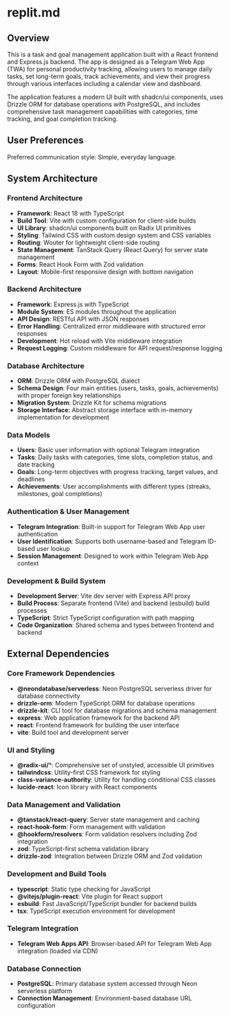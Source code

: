 # replit.md

## Overview

This is a task and goal management application built with a React frontend and Express.js backend. The app is designed as a Telegram Web App (TWA) for personal productivity tracking, allowing users to manage daily tasks, set long-term goals, track achievements, and view their progress through various interfaces including a calendar view and dashboard.

The application features a modern UI built with shadcn/ui components, uses Drizzle ORM for database operations with PostgreSQL, and includes comprehensive task management capabilities with categories, time tracking, and goal completion tracking.

## User Preferences

Preferred communication style: Simple, everyday language.

## System Architecture

### Frontend Architecture
- **Framework**: React 18 with TypeScript
- **Build Tool**: Vite with custom configuration for client-side builds
- **UI Library**: shadcn/ui components built on Radix UI primitives
- **Styling**: Tailwind CSS with custom design system and CSS variables
- **Routing**: Wouter for lightweight client-side routing
- **State Management**: TanStack Query (React Query) for server state management
- **Forms**: React Hook Form with Zod validation
- **Layout**: Mobile-first responsive design with bottom navigation

### Backend Architecture
- **Framework**: Express.js with TypeScript
- **Module System**: ES modules throughout the application
- **API Design**: RESTful API with JSON responses
- **Error Handling**: Centralized error middleware with structured error responses
- **Development**: Hot reload with Vite middleware integration
- **Request Logging**: Custom middleware for API request/response logging

### Database Architecture
- **ORM**: Drizzle ORM with PostgreSQL dialect
- **Schema Design**: Four main entities (users, tasks, goals, achievements) with proper foreign key relationships
- **Migration System**: Drizzle Kit for schema migrations
- **Storage Interface**: Abstract storage interface with in-memory implementation for development

### Data Models
- **Users**: Basic user information with optional Telegram integration
- **Tasks**: Daily tasks with categories, time slots, completion status, and date tracking
- **Goals**: Long-term objectives with progress tracking, target values, and deadlines
- **Achievements**: User accomplishments with different types (streaks, milestones, goal completions)

### Authentication & User Management
- **Telegram Integration**: Built-in support for Telegram Web App user authentication
- **User Identification**: Supports both username-based and Telegram ID-based user lookup
- **Session Management**: Designed to work within Telegram Web App context

### Development & Build System
- **Development Server**: Vite dev server with Express API proxy
- **Build Process**: Separate frontend (Vite) and backend (esbuild) build processes
- **TypeScript**: Strict TypeScript configuration with path mapping
- **Code Organization**: Shared schema and types between frontend and backend

## External Dependencies

### Core Framework Dependencies
- **@neondatabase/serverless**: Neon PostgreSQL serverless driver for database connectivity
- **drizzle-orm**: Modern TypeScript ORM for database operations
- **drizzle-kit**: CLI tool for database migrations and schema management
- **express**: Web application framework for the backend API
- **react**: Frontend framework for building the user interface
- **vite**: Build tool and development server

### UI and Styling
- **@radix-ui/***: Comprehensive set of unstyled, accessible UI primitives
- **tailwindcss**: Utility-first CSS framework for styling
- **class-variance-authority**: Utility for handling conditional CSS classes
- **lucide-react**: Icon library with React components

### Data Management and Validation
- **@tanstack/react-query**: Server state management and caching
- **react-hook-form**: Form management with validation
- **@hookform/resolvers**: Form validation resolvers including Zod integration
- **zod**: TypeScript-first schema validation library
- **drizzle-zod**: Integration between Drizzle ORM and Zod validation

### Development and Build Tools
- **typescript**: Static type checking for JavaScript
- **@vitejs/plugin-react**: Vite plugin for React support
- **esbuild**: Fast JavaScript/TypeScript bundler for backend builds
- **tsx**: TypeScript execution environment for development

### Telegram Integration
- **Telegram Web Apps API**: Browser-based API for Telegram Web App integration (loaded via CDN)

### Database Connection
- **PostgreSQL**: Primary database system accessed through Neon serverless platform
- **Connection Management**: Environment-based database URL configuration